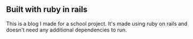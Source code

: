 ## Built with ruby in rails
This is a blog I made for a school project. It's made using ruby on rails and doesn't need any additional dependencies to run.
